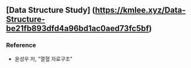 ## [Data Structure Study] (https://kmlee.xyz/Data-Structure-be21fb893dfd4a96bd1ac0aed73fc5bf)

### Reference
- 윤성우 저, "열혈 자료구조"
